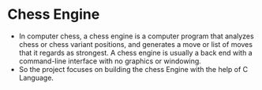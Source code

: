 # Chess Engine

* In computer chess, a chess engine is a computer program that analyzes chess or chess variant positions, and generates a move or list of moves that it regards as strongest. A chess engine is usually a back end with a command-line interface with no graphics or windowing.
* So the project focuses on building the chess Engine with the help of C Language.

